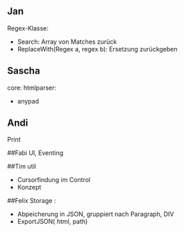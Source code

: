 ## Jan
Regex-Klasse:
- Search: Array von Matches zurück
- ReplaceWith(Regex a, regex b): Ersetzung zurückgeben

## Sascha
core:
htmlparser:
- anypad

## Andi
Print

##Fabi
UI, Eventing

##Tim
util
- Cursorfindung im Control
- Konzept

##Felix
Storage :
- Abpeicherung in JSON, gruppiert nach Paragraph, DIV
- ExportJSON( html, path)
